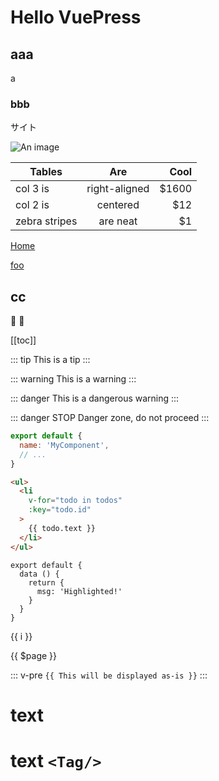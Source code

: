 # Hello VuePress

## aaa

a

### bbb

サイト

![An image]('/a.png')

| Tables        | Are           | Cool  |
| ------------- |:-------------:| -----:|
| col 3 is      | right-aligned | $1600 |
| col 2 is      | centered      |   $12 |
| zebra stripes | are neat      |    $1 |

[Home](/)

[foo](/foo/)

## cc

:tada: :100:

[[toc]]

::: tip
This is a tip
:::

::: warning
This is a warning
:::

::: danger
This is a dangerous warning
:::

::: danger STOP
Danger zone, do not proceed
:::

``` js
export default {
  name: 'MyComponent',
  // ...
}
```

``` html
<ul>
  <li
    v-for="todo in todos"
    :key="todo.id"
  >
    {{ todo.text }}
  </li>
</ul>
```

``` js{2,5-6}
export default {
  data () {
    return {
      msg: 'Highlighted!'
    }
  }
}
```

<span v-for="i in 3">{{ i }} </span>

<tes />

{{ $page }}

::: v-pre
`{{ This will be displayed as-is }}`
:::

# text <div/>

# text `<Tag/>` 
